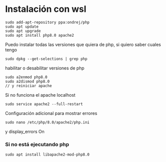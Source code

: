 # Instalación con wsl

```
sudo add-apt-repository ppa:ondrej/php
sudo apt update
sudo apt upgrade
sudo apt install php8.0 apache2
```

Puedo instalar todas las versiones que quiera de php, si quiero saber cuales tengo&#x20;

```
sudo dpkg --get-selections | grep php
```

habilitar o desabilitar versiones de php

```
sudo a2enmod php8.0
sudo a2dismod php8.0
// y reiniciar apache
```

Si no funciona el apache localhost

```
sudo service apache2 --full-restart
```

Configuración adicional para mostrar errores

`sudo nano /etc/php/8.0/apache2/php.ini`

y display\_errors On

### Si no está ejecutando php

```
sudo apt install libapache2-mod-php8.0
```

